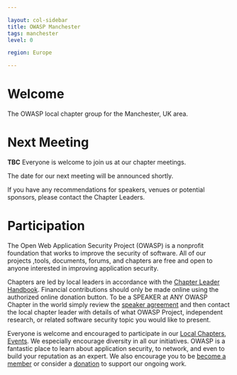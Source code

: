 ```yaml
---

layout: col-sidebar
title: OWASP Manchester
tags: manchester
level: 0

region: Europe

---
```

# Welcome
The OWASP local chapter group for the Manchester, UK area.

# Next Meeting

**TBC**
Everyone is welcome to join us at our chapter meetings.

The date for our next meeting will be announced shortly.

If you have any recommendations for speakers, venues or potential
sponsors, please contact the Chapter Leaders.


# Participation
The Open Web Application Security Project (OWASP) is a nonprofit foundation that works to improve the security of software. All of our projects ,tools, documents, forums, and chapters are free and open to anyone interested in improving application security. 
 
Chapters are led by local leaders in accordance with the [Chapter Leader Handbook](/www-policy/rules-of-procedure/chapter-handbook). Financial contributions should only be made online using the authorized online donation button. To be a SPEAKER at ANY OWASP Chapter in the world simply review the [speaker agreement](/www-policy/speaker-agreement) and then contact the local chapter leader with details of what OWASP Project, independent research, or related software security topic you would like to present.
 
Everyone is welcome and encouraged to participate in our [Local Chapters](/chapters), [Events](/events). We especially encourage diversity in all our initiatives. OWASP is a fantastic place to learn about application security, to network, and even to build your reputation as an expert. We also encourage you to be [become a member](/membership) or consider a [donation](/donate) to support our ongoing work.
